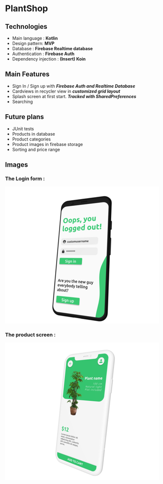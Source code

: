 # PlantShop

## Technologies
- Main language : **Kotlin**
- Design pattern: **MVP**
- Database : **Firebase Realtime database**
- Authentication : **Firebase Auth**
- Dependency injection : **(Insert) Koin**

## Main Features
- Sign In / Sign up with ***Firebase Auth and Realtime Database***
- Cardviews in recycler view in ***customized grid layout***
- Splash screen at first start. ***Tracked with SharedPreferences***
- Searching

## Future plans
- JUnit tests
- Products in database
- Product categories
- Product images in firebase storage
- Sorting and price range

## Images
### The Login form :
![The login form](images/login_form.png)

### The product screen :
![The product screen](images/product_screen.png)
